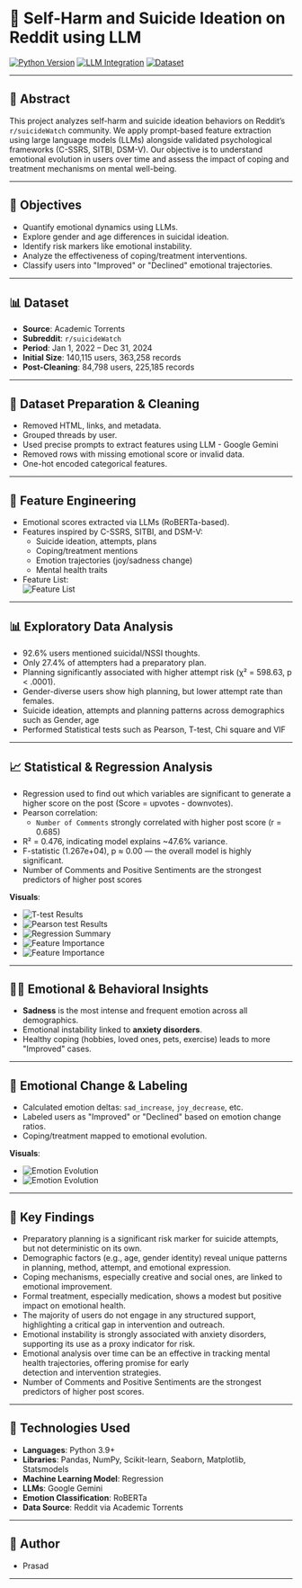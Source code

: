 # 🧠 Self-Harm and Suicide Ideation on Reddit using LLM

[![Python Version](https://img.shields.io/badge/Python-3.9+-blue.svg)](https://www.python.org/downloads/)
[![LLM Integration](https://img.shields.io/badge/LLM-Google_Gemini-blueviolet)](#)
[![Dataset](https://img.shields.io/badge/Dataset-Academic%20Torrents-orange)](https://academictorrents.com/)

---

## 🧠 Abstract

This project analyzes self-harm and suicide ideation behaviors on Reddit’s `r/suicideWatch` community. We apply prompt-based feature extraction using large language models (LLMs) alongside validated psychological frameworks (C-SSRS, SITBI, DSM-V). Our objective is to understand emotional evolution in users over time and assess the impact of coping and treatment mechanisms on mental well-being.

---

## 🎯 Objectives

- Quantify emotional dynamics using LLMs.
- Explore gender and age differences in suicidal ideation.
- Identify risk markers like emotional instability.
- Analyze the effectiveness of coping/treatment interventions.
- Classify users into "Improved" or "Declined" emotional trajectories.

---

## 📊 Dataset

- **Source**: Academic Torrents
- **Subreddit**: `r/suicideWatch`
- **Period**: Jan 1, 2022 – Dec 31, 2024
- **Initial Size**: 140,115 users, 363,258 records
- **Post-Cleaning**: 84,798 users, 225,185 records

---

## 🧼 Dataset Preparation & Cleaning

- Removed HTML, links, and metadata.
- Grouped threads by user.
- Used precise prompts to extract features using LLM - Google Gemini
- Removed rows with missing emotional score or invalid data.
- One-hot encoded categorical features.

---

## 🧠 Feature Engineering

- Emotional scores extracted via LLMs (RoBERTa-based).
- Features inspired by C-SSRS, SITBI, and DSM-V:
  - Suicide ideation, attempts, plans
  - Coping/treatment mentions
  - Emotion trajectories (joy/sadness change)
  - Mental health traits
- Feature List:  
  ![Feature List](images/feature_list.png)

---

## 📊 Exploratory Data Analysis

- 92.6% users mentioned suicidal/NSSI thoughts.
- Only 27.4% of attempters had a preparatory plan.
- Planning significantly associated with higher attempt risk (χ² = 598.63, p < .0001).
- Gender-diverse users show high planning, but lower attempt rate than females.
- Suicide ideation, attempts and planning patterns across demographics such as Gender, age
- Performed Statistical tests such as Pearson, T-test, Chi square and VIF


---

## 📈 Statistical & Regression Analysis

- Regression used to find out which variables are significant to generate a higher score on the post (Score = upvotes - downvotes).
- Pearson correlation:  
  - `Number of Comments` strongly correlated with higher post score (r = 0.685)
- R² = 0.476, indicating model explains ~47.6% variance.
- F-statistic (1.267e+04), p ≈ 0.00 — the overall model is highly significant.
- Number of Comments and Positive Sentiments are the strongest predictors of higher post scores


**Visuals**:
- ![T-test Results](images/Pearson.png)
- ![Pearson test Results](images/T-test.png)
- ![Regression Summary](images/Regression_1.png)
- ![Feature Importance](images/stat_1.png)
- ![Feature Importance](images/stat_2.png)

---

## 🧘‍♀️ Emotional & Behavioral Insights

- **Sadness** is the most intense and frequent emotion across all demographics.
- Emotional instability linked to **anxiety disorders**.
- Healthy coping (hobbies, loved ones, pets, exercise) leads to more "Improved" cases.

---

## 🧪 Emotional Change & Labeling

- Calculated emotion deltas: `sad_increase`, `joy_decrease`, etc.
- Labeled users as "Improved" or "Declined" based on emotion change ratios.
- Coping/treatment mapped to emotional evolution.

**Visuals**:
- ![Emotion Evolution](images/emo_1.png)
- ![Emotion Evolution](images/emo_2.png)

---

## 📌 Key Findings

- Preparatory planning is a significant risk marker for suicide attempts, but not deterministic on its own.
- Demographic factors (e.g., age, gender identity) reveal unique patterns in planning, method, attempt, and emotional expression.
- Coping mechanisms, especially creative and social ones, are linked to emotional improvement.
- Formal treatment, especially medication, shows a modest but positive impact on emotional health.
- The majority of users do not engage in any structured support, highlighting a critical gap in intervention and outreach.
- Emotional instability is strongly associated with anxiety disorders, supporting its use as a proxy indicator for risk.
- Emotional analysis over time can be an effective in tracking mental health trajectories, offering promise for early detection and intervention strategies.
- Number of Comments  and Positive Sentiments are the strongest predictors of higher post scores.

---

## 🧰 Technologies Used

- **Languages**: Python 3.9+
- **Libraries**: Pandas, NumPy, Scikit-learn, Seaborn, Matplotlib, Statsmodels
- **Machine Learning Model**: Regression
- **LLMs**: Google Gemini
- **Emotion Classification**: RoBERTa
- **Data Source**: Reddit via Academic Torrents

---

## 👥 Author
- Prasad  
 
---



